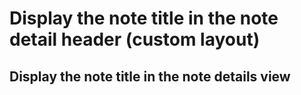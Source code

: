 # Display the note title in the note detail header (custom layout)




## Display the note title in the note details view








